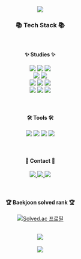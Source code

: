 <div align=center>
   <img src="https://capsule-render.vercel.app/api?type=waving&color=auto&height=200&section=header&text=dahyunko%20Github!&fontSize=50" />    <!--헤더부분-->
</div>

<div align=center>
   <h3>📚 Tech Stack 📚</h3>

   <br>
   <h4>✨ Studies ✨</h4>
</div>
<div align="center">
   <img src="https://img.shields.io/badge/JavaScript-F7DF1E?style=flat&logo=JavaScript&logoColor=white" />
   <img src="https://img.shields.io/badge/HTML5-E34F26?style=flat&logo=HTML5&logoColor=white" />
   <img src="https://img.shields.io/badge/CSS3-1572B6?style=flat&logo=CSS3&logoColor=white" />
   <br>
   <img src="https://img.shields.io/badge/C++-00599C?style=flat&logo=cplusplus&logoColor=white" />
   <img src="https://img.shields.io/badge/C-A8B9CC?style=flat&logo=C&logoColor=white"/>
   <br>
   <img src="https://img.shields.io/badge/Node.js-339933?style=flat&logo=Node.js&logoColor=white" />
   <img src="https://img.shields.io/badge/React-61DAFB?style=flat&logo=React&logoColor=black"/>
   <img src="https://img.shields.io/badge/Express-000000?style=flat&logo=Express&logoColor=white"/>
   <br>
   <img src="https://img.shields.io/badge/MySQL-4479A1?style=flat&logo=MySQL&logoColor=white" />
   <img src="https://img.shields.io/badge/Linux-FCC624?style=flat&logo=Linux&logoColor=white" />
   <img src="https://img.shields.io/badge/Adobe XD-FF61F6?style=flat&logo=Adobe XD&logoColor=white"/>

</div>
<br><br>
<div align=center>
   <h4>🛠 Tools 🛠</h4>
</div>
<div align=center>
   <img src="https://img.shields.io/badge/Visual%20Studio%20Code-007ACC?style=flat&logo=VisualStudioCode&logoColor=white" />
   <img src="https://img.shields.io/badge/Visual Studio-5C2D91?style=flat&logo=Visual Studio&logoColor=white"/>
   <img src="https://img.shields.io/badge/AWS-232F3E?style=flat&logo=AmazonAWS&logoColor=white" />
   <img src="https://img.shields.io/badge/GitHub-181717?style=flat&logo=GitHub&logoColor=white" />
</div>
<br><br>

<div align=center>
   <h4>🎨 Contact 🎨</h4>
</div>
<div align=center>
   <a href="mailto:kdhgby@naver.com">
      <img src="https://img.shields.io/badge/NMail-30B980?style=flat&logo=Minutemailer&logoColor=white" />
   </a>
   <a href="mailto:dahyunbless@gmail.com">
      <img src="https://img.shields.io/badge/GMail-FF3633?style=flat&logo=Gmail&logoColor=white" />
   </a>
   <a href="https://www.notion.so/703198892a2e4afda0ce35682b20f956">
		<img src="https://img.shields.io/badge/Notion-000000?style=flat&logo=Notion&logoColor=white" />
	</a>
   <br>
</div>
<br><br>
<div align=center>
   <h4>🏆 Baekjoon solved rank 🏆</h4>
   
[![Solved.ac 프로필](http://mazassumnida.wtf/api/mini/generate_badge?boj=kdhgby)](https://solved.ac/kdhgby)
</div>
<br>
<div align=center>
   <img src="https://github-readme-stats.vercel.app/api/top-langs/?username=dahyunko&layout=compact">
</div>
<br>
 
<div align=center>
   <img src="https://capsule-render.vercel.app/api?type=waving&color=auto&height=200&section=footer&fontSize=50" />    <!--아래부분-->
</div>
